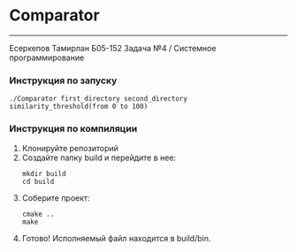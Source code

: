 # Comparator

---
Есеркепов Тамирлан Б05-152
Задача №4 / Системное программирование

### Инструкция по запуску
    ./Comparator first_directory second_directory similarity_threshold(from 0 to 100)

### Инструкция по компиляции
1. Клонируйте репозиторий
2. Создайте папку build и перейдите в нее:
    ```
   mkdir build
   cd build
   ```
3. Соберите проект:
    ```
   cmake ..
   make
   ```
4. Готово! Исполняемый файл находится в build/bin.